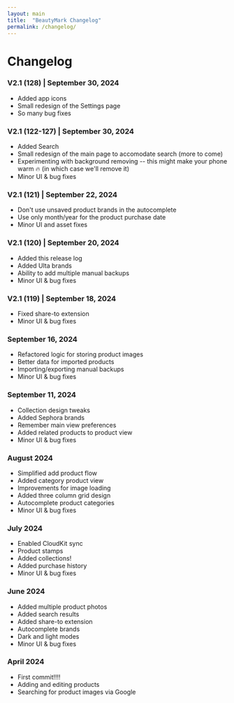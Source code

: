 ```yaml
---
layout: main
title:  "BeautyMark Changelog"
permalink: /changelog/
---
```


# Changelog

### V2.1 (128) | September 30, 2024

- Added app icons
- Small redesign of the Settings page
- So many bug fixes

### V2.1 (122-127) | September 30, 2024

- Added Search
- Small redesign of the main page to accomodate search (more to come)
- Experimenting with background removing -- this might make your phone warm 🔥 (in which case we'll remove it)
- Minor UI & bug fixes

### V2.1 (121) | September 22, 2024

- Don't use unsaved product brands in the autocomplete
- Use only month/year for the product purchase date
- Minor UI and asset fixes

### V2.1 (120) | September 20, 2024

- Added this release log
- Added Ulta brands
- Ability to add multiple manual backups
- Minor UI & bug fixes

### V2.1 (119) | September 18, 2024

- Fixed share-to extension
- Minor UI & bug fixes

### September 16, 2024

- Refactored logic for storing product images
- Better data for imported products
- Importing/exporting manual backups
- Minor UI & bug fixes

### September 11, 2024

- Collection design tweaks
- Added Sephora brands
- Remember main view preferences
- Added related products to product view
- Minor UI & bug fixes

### August 2024

- Simplified add product flow
- Added category product view
- Improvements for image loading
- Added three column grid design
- Autocomplete product categories
- Minor UI & bug fixes

### July 2024

- Enabled CloudKit sync
- Product stamps
- Added collections!
- Added purchase history
- Minor UI & bug fixes

### June 2024

- Added multiple product photos
- Added search results
- Added share-to extension
- Autocomplete brands
- Dark and light modes
- Minor UI & bug fixes

### April 2024

- First commit!!!!
- Adding and editing products
- Searching for product images via Google